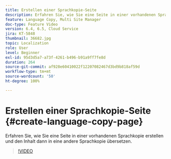 ```yaml
---
title: Erstellen einer Sprachkopie-Seite
description: Erfahren Sie, wie Sie eine Seite in einer vorhandenen Sprachkopie erstellen und den Inhalt dann in eine andere Sprachkopie übersetzen.
feature: Language Copy, Multi Site Manager
doc-type: Feature Video
version: 6.4, 6.5, Cloud Service
jira: KT-5848
thumbnail: 36682.jpg
topic: Localization
role: User
level: Beginner
exl-id: 95d3d5a7-a73f-4261-b496-b91a9ff7fe8d
duration: 264
source-git-commit: af928e60410022f12207082467d3bd9b818af59d
workflow-type: tm+mt
source-wordcount: '50'
ht-degree: 100%

---
```


# Erstellen einer Sprachkopie-Seite {#create-language-copy-page}

Erfahren Sie, wie Sie eine Seite in einer vorhandenen Sprachkopie erstellen und den Inhalt dann in eine andere Sprachkopie übersetzen.

>[!VIDEO](https://video.tv.adobe.com/v/36682?quality=12&learn=on)
